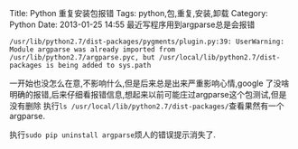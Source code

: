 Title: Python 重复安装包报错
Tags: python,包,重复,安装,卸载
Category: Python
Date: 2013-01-25 14:55
最近写程序用到argparse总是会报错
```
/usr/lib/python2.7/dist-packages/pygments/plugin.py:39: UserWarning: Module argparse was already imported from /usr/lib/python2.7/argparse.pyc, but /usr/local/lib/python2.7/dist-packages is being added to sys.path
```

一开始也没怎么在意,不影响什么,但是后来总是出来严重影响心情,google 了没啥明确的报错,后来仔细看报错信息,想起来以前可能庄过argparse这个包测试,但是没有删除
执行`ls /usr/local/lib/python2.7/dist-packages/`查看果然有一个argparse.

执行`sudo pip uninstall argparse`烦人的错误提示消失了.
